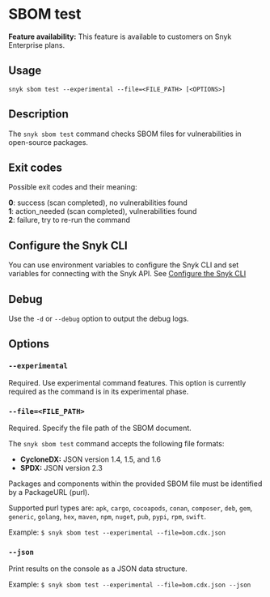 # SBOM test

**Feature availability:** This feature is available to customers on Snyk Enterprise plans.

## Usage

`snyk sbom test --experimental --file=<FILE_PATH> [<OPTIONS>]`

## Description

The `snyk sbom test` command checks SBOM files for vulnerabilities in open-source packages.

## Exit codes

Possible exit codes and their meaning:

**0**: success (scan completed), no vulnerabilities found\
**1**: action\_needed (scan completed), vulnerabilities found\
**2**: failure, try to re-run the command

## Configure the Snyk CLI

You can use environment variables to configure the Snyk CLI and set variables for connecting with the Snyk API. See [Configure the Snyk CLI](https://docs.snyk.io/snyk-cli/configure-the-snyk-cli)

## Debug

Use the `-d` or `--debug` option to output the debug logs.

## Options

### `--experimental`

Required. Use experimental command features. This option is currently required as the command is in its experimental phase.

### `--file=<FILE_PATH>`

Required. Specify the file path of the SBOM document.

The `snyk sbom test` command accepts the following file formats:

* **CycloneDX:** JSON version 1.4, 1.5, and 1.6
* **SPDX:** JSON version 2.3

Packages and components within the provided SBOM file must be identified by a PackageURL (purl).

Supported purl types are: `apk`, `cargo`, `cocoapods`, `conan`, `composer`, `deb`, `gem`, `generic`, `golang`, `hex`, `maven`, `npm`, `nuget`, `pub`, `pypi`, `rpm`, `swift`.

Example: `$ snyk sbom test --experimental --file=bom.cdx.json`

### `--json`

Print results on the console as a JSON data structure.

Example: `$ snyk sbom test --experimental --file=bom.cdx.json --json`
